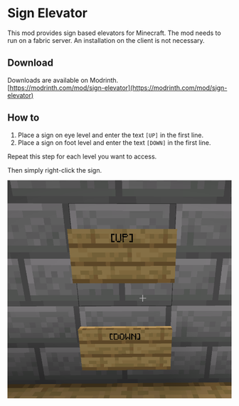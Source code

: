 # Sign Elevator

This mod provides sign based elevators for Minecraft.
The mod needs to run on a fabric server.
An installation on the client is not necessary. 

## Download

Downloads are available on Modrinth.  
[https://modrinth.com/mod/sign-elevator](https://modrinth.com/mod/sign-elevator)

## How to

1. Place a sign on eye level and enter the text `[UP]` in the first line.  
2. Place a sign on foot level and enter the text `[DOWN]` in the first line. 

Repeat this step for each level you want to access.

Then simply right-click the sign.

![img1.png](assets%2Fimg1.png)